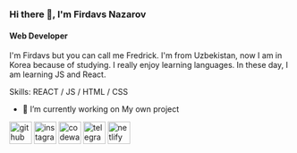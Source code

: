 ### Hi there 👋, I'm Firdavs Nazarov
#### Web Developer 


I'm Firdavs but you can call me Fredrick. I'm from Uzbekistan, now I am in Korea because of studying. I really enjoy learning languages. In these day, I am learning JS and React.


Skills:  REACT / JS / HTML / CSS

- 🔭 I’m currently working on My own project 


[<img src='https://cdn.jsdelivr.net/npm/simple-icons@3.0.1/icons/github.svg' alt='github' height='40'>](https://github.com/https://github.com/Firdavs0108)  [<img src='https://cdn.jsdelivr.net/npm/simple-icons@3.0.1/icons/instagram.svg' alt='instagram' height='40'>](https://www.instagram.com/fmn_555/)  [<img src='https://cdn.jsdelivr.net/npm/simple-icons@3.0.1/icons/codewars.svg' alt='codewars' height='40'>](https://www.codewars.com/users/FirdavsBek)  [<img src='https://cdn.jsdelivr.net/npm/simple-icons@3.0.1/icons/telegram.svg' alt='telegram' height='40'>](fredrick_6201)  [<img src='https://cdn.jsdelivr.net/npm/simple-icons@3.0.1/icons/netlify.svg' alt='netlify' height='40'>](https://app.netlify.com/teams/fredrickuzb55/overview?_ga=2.56568811.1306008853.1682345480-1601188537.1675504668)  





